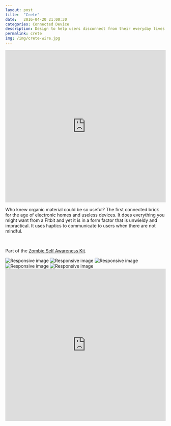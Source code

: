 ```yaml
---
layout: post
title:  "Crete"
date:   2016-04-20 21:00:30
categories: Connected Device  
description: Design to help users disconnect from their everyday lives through the use of haptic vibrations that tell them to be more mindful.
permalink: crete
img: /img/crete-wire.jpg
---
```


<div>
	<iframe width="100%" height="480" src="https://www.youtube.com/embed/hJkIgraE530" frameborder="0" allowfullscreen></iframe>
</div>

<div class="row">
	<div class="col-xs-1"></div>
	<div class="col-xs-10">
		<p>Who knew organic material could be so useful? The first connected brick for the age of electronic homes and useless devices. It does everything you might want from a Fitbit and yet it is in a form factor that is unwieldy and impractical. It uses haptics to communicate to users when there are not mindful.</p>
		<br>
		<p>
		Part of the	<a href="/apocalypse"> Zombie Self Awareness Kit</a>. 
		</p>
	</div>
	<img src="img/crete-process.jpg" class="img-responsive center-block" alt="Responsive image">
	<img src="img/crete-process-2.jpg" class="img-responsive center-block" alt="Responsive image">
	<img src="img/crete-process-4.jpg" class="col-xs-6 img-responsive center-block" alt="Responsive image">
	<img src="img/crete-process-3.jpg" class=" col-xs-6 img-responsive center-block" alt="Responsive image">
	<img src="img/crete-wire.jpg" class=" img-responsive center-block" alt="Responsive image">
	
</div>
<div>
	<iframe width="100%" height="480" src="https://www.youtube.com/embed/GyFxrQd7-zw?list=PLp1AzLEITCFxnF3zXRn5ZErynB5Vg5Ynr" frameborder="0" allowfullscreen></iframe>
</div>

